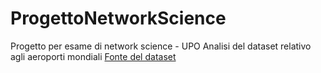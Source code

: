 # ProgettoNetworkScience
 Progetto per esame di network science - UPO
Analisi del dataset relativo agli aeroporti mondiali
[Fonte del dataset](https://github.com/CambridgeUniversityPress/FirstCourseNetworkScience/tree/master/datasets/openflights)
